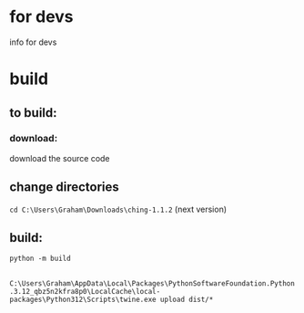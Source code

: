 # for devs
info for devs
# build
## to build:
### download:
download the source code
## change directories
`cd C:\Users\Graham\Downloads\ching-1.1.2` (next version)
## build:
`python -m build`
##
`C:\Users\Graham\AppData\Local\Packages\PythonSoftwareFoundation.Python.3.12_qbz5n2kfra8p0\LocalCache\local-packages\Python312\Scripts\twine.exe upload dist/*`
